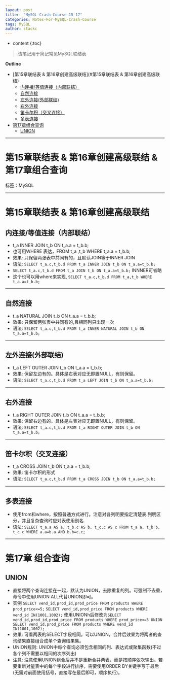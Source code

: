 ```yaml
---
layout: post
title:  "MySQL-Crash-Course-15-17"
categories: Notes-For-MySQL-Crash-Course
tags: MySQL
author: stackc
---
```


* content
{:toc}

>该笔记用于简记常见MySQL联结表




**Outline**

- [第15章联结表 & 第16章创建高级联结](#第15章联结表 & 第16章创建高级联结)
	- [内连接/等值连接（内部联结）](#内连接/等值连接（内部联结）)
	- [自然连接](#自然连接)
	- [左外连接(外部联结)](#左外连接(外部联结))
	- [右外连接](#右外连接)
	- [笛卡尔积（交叉连接）](#笛卡尔积（交叉连接）)
	- [多表连接](#多表连接)
- [第17章组合查询](#第17章组合查询)
	- [UNION](#UNION)



---

# 第15章联结表 & 第16章创建高级联结 & 第17章组合查询

标签：MySQL

---

# 第15章联结表 & 第16章创建高级联结

## 内连接/等值连接（内部联结）

- t_a INNER JOIN t_b ON t_a.a = t_b.b;
- 也可用WHERE 表达，FROM t_a ,t_b WHERE t_a.a = t_b.b;
- 效果: 只保留两张表中共同有的，且默认JOIN等于INNER JOIN
- 语法: `SELECT t_a.c,t_b.d FROM t_a INNER JOIN t_b ON t_a.a=t_b.b;`
- `SELECT t_a.c,t_b.d FROM t_a JOIN t_b ON t_a.a=t_b.b;` INNNER可省略
- 这个也可以用where来实现, `SELECT t_a.c,t_b.d FROM t_a,t_b WHERE t_a.a=t_b.b;` 

---


## 自然连接

- t_a NATURAL JOIN t_b ON t_a.a = t_b.b;
- 效果: 只保留两张表中共同有的,且相同列只出现一次
- 语法: `SELECT t_a.c,t_b.d FROM t_a INNER NATURAL JOIN t_b ON t_a.a=t_b.b;`

---

## 左外连接(外部联结)

- t_a LEFT OUTER JOIN t_b ON t_a.a = t_b.b;
- 效果: 保留左边有的。具体是右表对应无即置NULL，有则保留。
- 语法: `SELECT t_a.c,t_b.d FROM t_a LEFT JOIN t_b ON t_a.a=t_b.b; `

---

## 右外连接

- t_a RIGHT OUTER JOIN t_b ON t_a.a = t_b.b;
- 效果: 保留右边有的。具体是左表对应无即置NULL，有则保留。
- 语法: `SELECT t_a.c,t_b.d FROM t_a RIGHT OUTER JOIN t_b ON t_a.a=t_b.b; `

---

## 笛卡尔积（交叉连接）

- t_a CROSS JOIN t_b ON t_a.a = t_b.b;
- 效果: 笛卡尔积的形式
- 语法: `SELECT t_a.c,t_b.d FROM t_a CROSS JOIN t_b ON t_a.a=t_b.b; `

---

## 多表连接

- 使用from和where，按照普通方式进行。注意对各列明要指定清楚表.列明区分，并且复杂查询时应对表使用别名
- 语法: `SELECT t_a.a AS a, t_b.c AS b, t_c.c AS c FROM t_a a, t_b b, t_c c WHERE a.a=b.a AND b.b=c.c;`

---

# 第17章 组合查询

## UNION

- 直接将两个查询连接在一起，默认为UNION，去除重复的列。可强制不去重，命令中使用UNION ALL代替UNION即可。
- 实例
`SELECT vend_id,prod_id,prod_price FROM products WHERE prod_price<=5;`
`SELECT vend_id,prod_price FROM products WHERE vend_id IN(1001,1002);`
使用UNIONh后修改为`SELECT vend_id,prod_id,prod_price FROM products WHERE prod_price<=5 UNION SELECT vend_id,prod_price FROM products WHERE vend_id IN(1001,1002);`
- 效果: 可看两表的SELECT字段相同，可以UNION，合并后效果为将两者的查询结果直接组合成单个查询结果集。
- UNION规则: UNION中每个查询必须包含相同的列、表达式或聚集函数(不过各个列不需要以相同的次序列出)
- 注意: 注意使用UNION组合后并不是重新合并两表，而是按顺序依次输出。若要重新对量表中的每个字段进行排序，需要使用ORDER BY关键字写于最后(无需对前面使用括号，直接写在最后即可，顺序执行)。